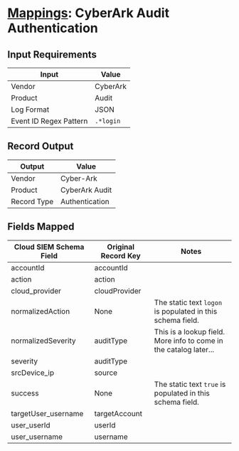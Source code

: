 # [Mappings](README.md): CyberArk Audit Authentication

## Input Requirements

|Input|Value|
|-----|-----|
|Vendor|CyberArk|
|Product|Audit|
|Log Format|JSON|
|Event ID Regex Pattern|`.*login`|

## Record Output

|Output|Value|
|------|-----|
|Vendor|Cyber-Ark|
|Product|CyberArk Audit|
|Record Type|Authentication|

## Fields Mapped

|Cloud SIEM Schema Field|Original Record Key|Notes|
|-----------------------|-------------------|-----|
|accountId|accountId||
|action|action||
|cloud_provider|cloudProvider||
|normalizedAction|None|The static text `logon` is populated in this schema field.|
|normalizedSeverity|auditType|This is a lookup field. More info to come in the catalog later...|
|severity|auditType||
|srcDevice_ip|source||
|success|None|The static text `true` is populated in this schema field.|
|targetUser_username|targetAccount||
|user_userId|userId||
|user_username|username||

